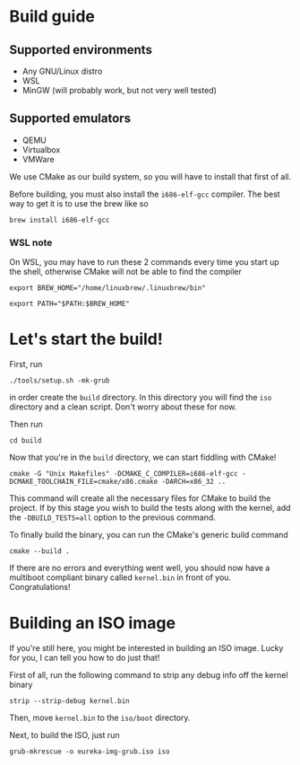 # Build guide

## Supported environments
* Any GNU/Linux distro
* WSL
* MinGW (will probably work, but not very well tested)

## Supported emulators
* QEMU
* Virtualbox
* VMWare

We use CMake as our build system, so you will have to install that first of all.

Before building, you must also install the `i686-elf-gcc` compiler. The best way to get it is to use the brew like so

```
brew install i686-elf-gcc
```

### WSL note
On WSL, you may have to run these 2 commands every time you start up the shell, otherwise CMake will not be able to find the compiler

```
export BREW_HOME="/home/linuxbrew/.linuxbrew/bin"
```

```
export PATH="$PATH:$BREW_HOME"
```

# Let's start the build!
First, run

```
./tools/setup.sh -mk-grub
```

in order create the `build` directory. In this directory you will find the `iso` directory and a clean script. Don't worry about these for now.

Then run

```
cd build
```

Now that you're in the `build` directory, we can start fiddling with CMake!

```
cmake -G "Unix Makefiles" -DCMAKE_C_COMPILER=i686-elf-gcc -DCMAKE_TOOLCHAIN_FILE=cmake/x86.cmake -DARCH=x86_32 ..
```

This command will create all the necessary files for CMake to build the project. If by this stage you wish to build the tests along with the kernel, add the `-DBUILD_TESTS=all` option to the previous command.

To finally build the binary, you can run the CMake's generic build command

```
cmake --build .
```

If there are no errors and everything went well, you should now have a multiboot compliant binary called `kernel.bin` in front of you. Congratulations!

# Building an ISO image
If you're still here, you might be interested in building an ISO image. Lucky for you, I can tell you how to do just that!

First of all, run the following command to strip any debug info off the kernel binary
```
strip --strip-debug kernel.bin
```

Then, move `kernel.bin` to the `iso/boot` directory.

Next, to build the ISO, just run
```
grub-mkrescue -o eureka-img-grub.iso iso
```
